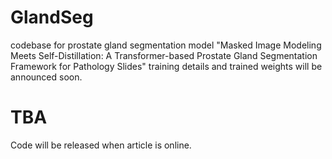 # GlandSeg
codebase for prostate gland segmentation model "Masked Image Modeling Meets Self-Distillation: A Transformer-based Prostate Gland Segmentation Framework for Pathology Slides"
training details and trained weights will be announced soon.

# TBA
Code will be released when article is online.
